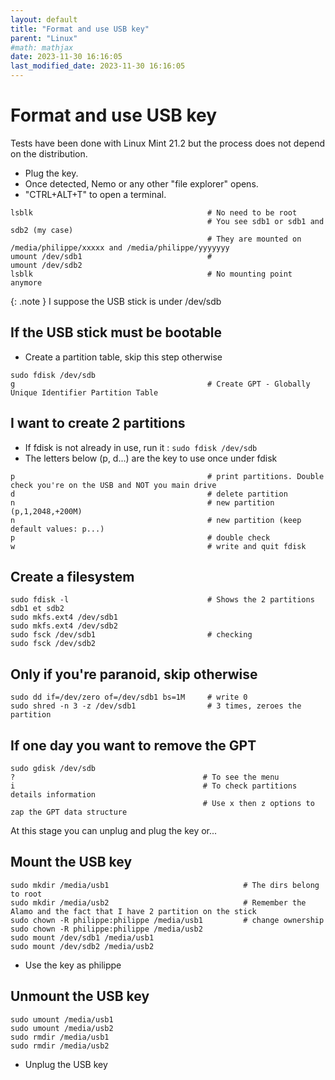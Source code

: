 ```yaml
---
layout: default
title: "Format and use USB key"
parent: "Linux"
#math: mathjax
date: 2023-11-30 16:16:05
last_modified_date: 2023-11-30 16:16:05
---
```


# Format and use USB key

Tests have been done with Linux Mint 21.2 but the process does not depend on the distribution.

* Plug the key.
* Once detected, Nemo or any other "file explorer" opens.
* "CTRL+ALT+T" to open a terminal.

```
lsblk                                       # No need to be root
                                            # You see sdb1 or sdb1 and sdb2 (my case)
                                            # They are mounted on /media/philippe/xxxxx and /media/philippe/yyyyyyy
umount /dev/sdb1                            #
umount /dev/sdb2
lsblk                                       # No mounting point anymore
```

{: .note }
I suppose the USB stick is under /dev/sdb

## If the USB stick must be bootable

* Create a partition table, skip this step otherwise

```
sudo fdisk /dev/sdb
g                                           # Create GPT - Globally Unique Identifier Partition Table
```
## I want to create 2 partitions

* If fdisk is not already in use, run it : `sudo fdisk /dev/sdb`
* The letters below (p, d...) are the key to use once under fdisk

```
p                                           # print partitions. Double check you're on the USB and NOT you main drive
d                                           # delete partition
n                                           # new partition (p,1,2048,+200M)
n                                           # new partition (keep default values: p...)
p                                           # double check
w                                           # write and quit fdisk
```

## Create a filesystem

```
sudo fdisk -l                               # Shows the 2 partitions sdb1 et sdb2
sudo mkfs.ext4 /dev/sdb1
sudo mkfs.ext4 /dev/sdb2
sudo fsck /dev/sdb1                         # checking
sudo fsck /dev/sdb2
```

## Only if you're paranoid, skip otherwise

```
sudo dd if=/dev/zero of=/dev/sdb1 bs=1M     # write 0
sudo shred -n 3 -z /dev/sdb1                # 3 times, zeroes the partition

```

## If one day you want to remove the GPT

```
sudo gdisk /dev/sdb
?                                          # To see the menu
i                                          # To check partitions details information
                                           # Use x then z options to zap the GPT data structure
```

At this stage you can unplug and plug the key or...

## Mount the USB key

```
sudo mkdir /media/usb1                              # The dirs belong to root
sudo mkdir /media/usb2                              # Remember the Alamo and the fact that I have 2 partition on the stick
sudo chown -R philippe:philippe /media/usb1         # change ownership
sudo chown -R philippe:philippe /media/usb2
sudo mount /dev/sdb1 /media/usb1
sudo mount /dev/sdb2 /media/usb2
```

* Use the key as philippe

## Unmount the USB key

```
sudo umount /media/usb1
sudo umount /media/usb2
sudo rmdir /media/usb1
sudo rmdir /media/usb2
```

* Unplug the USB key

